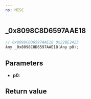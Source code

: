 ```yaml
---
ns: MISC
---
```

## _0x8098C8D6597AAE18

```c
// 0x8098C8D6597AAE18 0x22BE2423
Any _0x8098C8D6597AAE18(Any p0);
```


## Parameters
* **p0**: 

## Return value
